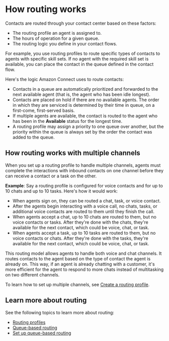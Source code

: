 # How routing works<a name="about-routing"></a>

Contacts are routed through your contact center based on these factors: 
+ The routing profile an agent is assigned to\.
+ The hours of operation for a given queue\.
+ The routing logic you define in your contact flows\.

For example, you use routing profiles to route specific types of contacts to agents with specific skill sets\. If no agent with the required skill set is available, you can place the contact in the queue defined in the contact flow\. 

Here's the logic Amazon Connect uses to route contacts: 
+ Contacts in a queue are automatically prioritized and forwarded to the next available agent \(that is, the agent who has been idle longest\)\.
+ Contacts are placed on hold if there are no available agents\. The order in which they are serviced is determined by their time in queue, on a first\-come, first\-served basis\.
+ If multiple agents are available, the contact is routed to the agent who has been in the **Available** status for the longest time\.
+ A routing profile may assign a priority to one queue over another, but the priority within the queue is always set by the order the contact was added to the queue\.

## How routing works with multiple channels<a name="routing-profile-channels-works"></a>

When you set up a routing profile to handle multiple channels, agents must complete the interactions with inbound contacts on one channel before they can receive a contact or a task on the other\. 

**Example**: Say a routing profile is configured for voice contacts and for up to 10 chats and up to 10 tasks\. Here's how it would work: 
+ When agents sign on, they can be routed a chat, task, or voice contact\.
+ After the agents begin interacting with a voice call, no chats, tasks, or additional voice contacts are routed to them until they finish the call\. 
+ When agents accept a chat, up to 10 chats are routed to them, but no voice contacts or tasks\. After they're done with the chats, they're available for the next contact, which could be voice, chat, or task\. 
+ When agents accept a task, up to 10 tasks are routed to them, but no voice contacts or chats\. After they're done with the tasks, they're available for the next contact, which could be voice, chat, or task\. 

This routing model allows agents to handle both voice and chat channels\. It routes contacts to the agent based on the type of contact the agent is already on\. This way, if an agent is already chatting with a customer, it's more efficient for the agent to respond to more chats instead of multitasking on two different channels\.

To learn how to set up multiple channels, see [Create a routing profile](routing-profiles.md)\.

## Learn more about routing<a name="learn-more-about-routing"></a>

See the following topics to learn more about routing:
+ [Routing profiles](concepts-routing.md) 
+ [Queue\-based routing](concepts-queue-based-routing.md)
+ [Set up queue\-based routing](set-up-queue-based-routing.md) 